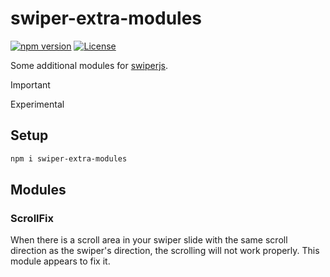 # swiper-extra-modules

[![npm version][npm-version-src]][npm-version-href]
[![License][license-src]][license-href]

Some additional modules for [swiperjs](https://swiperjs.com).

> [!IMPORTANT]
> Experimental

## Setup

```bash
npm i swiper-extra-modules
```


## Modules

### ScrollFix

When there is a scroll area in your swiper slide with the same scroll direction as the swiper's direction, the scrolling will not work properly. This module appears to fix it.

[npm-version-src]: https://img.shields.io/npm/v/swiper-extra-modules
[npm-version-href]: https://npmjs.com/package/swiper-extra-modules
[license-src]: https://img.shields.io/npm/l/swiper-extra-modules
[license-href]: https://opensource.org/licenses/MIT